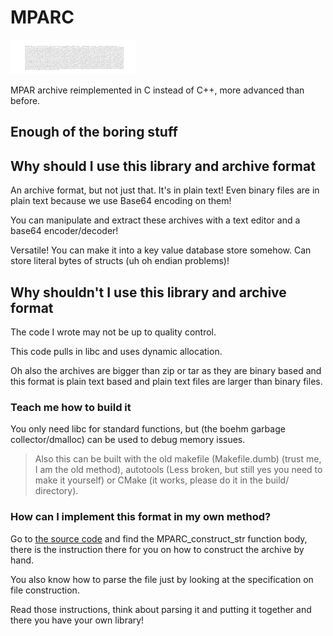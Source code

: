 # MPARC

![Logo is the MPARC archive behind an #ffffff background lmao](./img/logo.png)

MPAR archive reimplemented in C instead of C++, more advanced than before.



## Enough of the boring stuff


## Why should I use this library and archive format

An archive format, but not just that. It's in plain text! Even binary files are in plain text because we use Base64 encoding on them!

You can manipulate and extract these archives with a text editor and a base64 encoder/decoder!

Versatile! You can make it into a key value database store somehow. Can store literal bytes of structs (uh oh endian problems)!


## Why shouldn't I use this library and archive format

The code I wrote may not be up to quality control.

This code pulls in libc and uses dynamic allocation.

Oh also the archives are bigger than zip or tar as they are binary based and this format is plain text based and plain text files are larger than binary files.


### Teach me how to build it

You only need libc for standard functions, but (the boehm garbage collector/dmalloc) can be used to debug memory issues.

> Also this can be built with the old makefile (Makefile.dumb) (trust me, I am the old method), autotools (Less broken, but still yes you need to make it yourself) or CMake (it works, please do it in the build/ directory).


### How can I implement this format in my own method?

Go to [the source code](./mparc.c) and find the MPARC_construct_str function body, there is the instruction there for you on how to construct the archive by hand.

You also know how to parse the file just by looking at the specification on file construction.

Read those instructions, think about parsing it and putting it together and there you have your own library!
